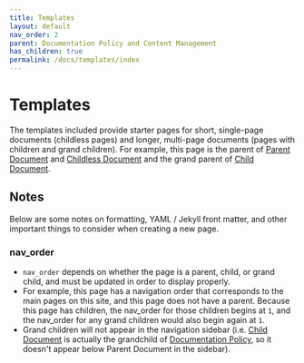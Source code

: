 ```yaml
---
title: Templates
layout: default
nav_order: 2
parent: Documentation Policy and Content Management
has_children: true
permalink: /docs/templates/index
---
```



# Templates
The templates included provide starter pages for short, single-page documents (childless pages) and longer, multi-page documents (pages with children and grand children). For example, this page is the parent of [Parent Document](parent-document-template) and [Childless Document](childless-document-template) and the grand parent of [Child Document](child-document-template).

## Notes
Below are some notes on formatting, YAML / Jekyll front matter, and other important things to consider when creating a new page.

### nav_order
* ```nav_order``` depends on whether the page is a parent, child, or grand child, and must be updated in order to display properly. 
* For example, this page has a navigation order that corresponds to the main pages on this site, and this page does not have a parent. Because this page has children, the nav_order for those children begins at ```1```, and the nav_order for any grand children would also begin again at ```1```.
* Grand children will not appear in the navigation sidebar (i.e. [Child Document](child-document-template) is actually the grandchild of [Documentation Policy](docs-mgmt), so it doesn't appear below Parent Document in the sidebar).